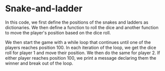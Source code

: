 # Snake-and-ladder

In this code, we first define the positions of the snakes and ladders as dictionaries. We then define a function to roll the dice and another function to move the player's position based on the dice roll.

We then start the game with a while loop that continues until one of the players reaches position 100. In each iteration of the loop, we get the dice roll for player 1 and move their position. We then do the same for player 2. If either player reaches position 100, we print a message declaring them the winner and break out of the loop.

